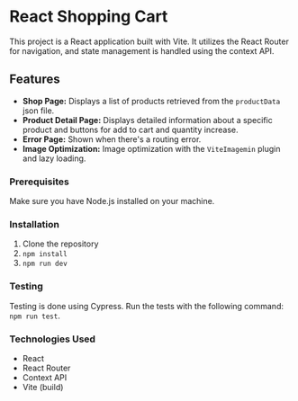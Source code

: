# React Shopping Cart

This project is a React application built with Vite. It utilizes the React Router for navigation, and state management is handled using the context API.

## Features

- **Shop Page:** Displays a list of products retrieved from the `productData` json file.
- **Product Detail Page:** Displays detailed information about a specific product and buttons for add to cart and quantity increase.
- **Error Page:** Shown when there's a routing error.
- **Image Optimization:** Image optimization with the `ViteImagemin` plugin and lazy loading.

### Prerequisites

Make sure you have Node.js installed on your machine.

### Installation

1. Clone the repository
2. `npm install`
3. `npm run dev`

### Testing

Testing is done using Cypress. Run the tests with the following command: `npm run test`.

### Technologies Used

- React
- React Router
- Context API
- Vite (build)
